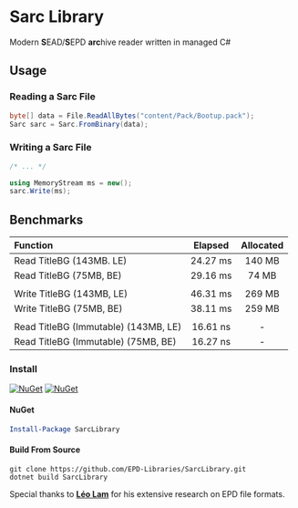 # Sarc Library

Modern **S**EAD/**S**EPD **arc**hive reader written in managed C#

## Usage

### Reading a Sarc File

```cs
byte[] data = File.ReadAllBytes("content/Pack/Bootup.pack");
Sarc sarc = Sarc.FromBinary(data);
```

### Writing a Sarc File

```cs
/* ... */

using MemoryStream ms = new();
sarc.Write(ms);
```

## Benchmarks

| Function                                | Elapsed  | Allocated |
|:----------------------------------------|:--------:|:---------:|
| Read TitleBG (143MB. LE)                | 24.27 ms |    140 MB |
| Read TitleBG (75MB, BE)                 | 29.16 ms |     74 MB |
|                                         |          |           |
| Write TitleBG (143MB, LE)               | 46.31 ms |    269 MB |
| Write TitleBG (75MB, BE)                | 38.11 ms |    259 MB |
|                                         |          |           |
| Read TitleBG (Immutable) (143MB, LE)    | 16.61 ns |         - |
| Read TitleBG (Immutable) (75MB, BE)     | 16.27 ns |         - |

### Install

[![NuGet](https://img.shields.io/nuget/v/SarcLibrary.svg)](https://www.nuget.org/packages/SarcLibrary) [![NuGet](https://img.shields.io/nuget/dt/SarcLibrary.svg)](https://www.nuget.org/packages/SarcLibrary)

#### NuGet
```powershell
Install-Package SarcLibrary
```

#### Build From Source
```batch
git clone https://github.com/EPD-Libraries/SarcLibrary.git
dotnet build SarcLibrary
```

Special thanks to **[Léo Lam](https://github.com/leoetlino)** for his extensive research on EPD file formats.

